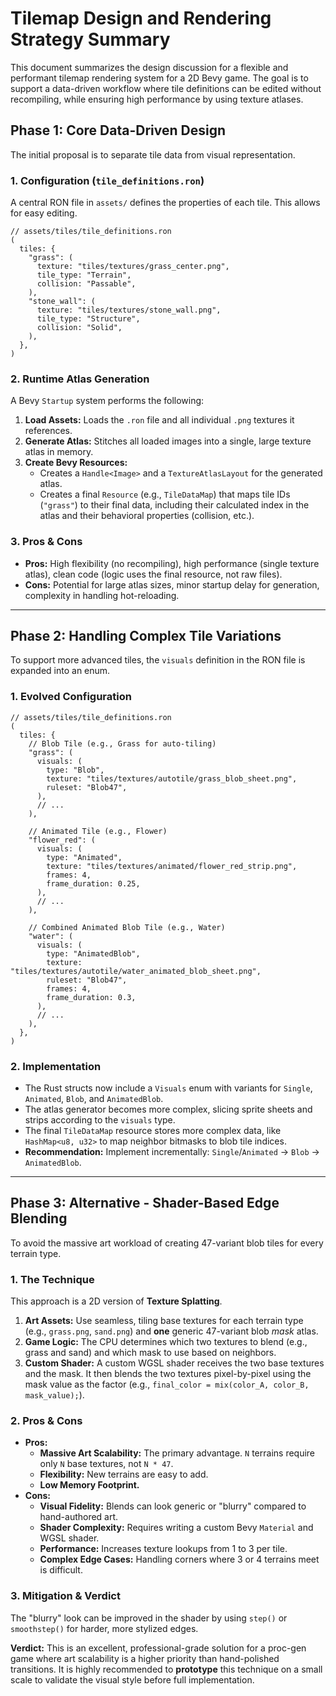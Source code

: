 # Tilemap Design and Rendering Strategy Summary

This document summarizes the design discussion for a flexible and performant tilemap rendering
system for a 2D Bevy game. The goal is to support a data-driven workflow where tile
definitions can be edited without recompiling, while ensuring high performance by using
texture atlases.

## Phase 1: Core Data-Driven Design

The initial proposal is to separate tile data from visual representation.

### 1. Configuration (`tile_definitions.ron`)

A central RON file in `assets/` defines the properties of each tile. This allows for easy
editing.

```rust,ignore
// assets/tiles/tile_definitions.ron
(
  tiles: {
    "grass": (
      texture: "tiles/textures/grass_center.png",
      tile_type: "Terrain",
      collision: "Passable",
    ),
    "stone_wall": (
      texture: "tiles/textures/stone_wall.png",
      tile_type: "Structure",
      collision: "Solid",
    ),
  },
)
```

### 2. Runtime Atlas Generation

A Bevy `Startup` system performs the following:
1.  **Load Assets:** Loads the `.ron` file and all individual `.png` textures it references.
2.  **Generate Atlas:** Stitches all loaded images into a single, large texture atlas in
    memory.
3.  **Create Bevy Resources:**
    *   Creates a `Handle<Image>` and a `TextureAtlasLayout` for the generated atlas.
    *   Creates a final `Resource` (e.g., `TileDataMap`) that maps tile IDs (`"grass"`) to
        their final data, including their calculated index in the atlas and their behavioral
        properties (collision, etc.).

### 3. Pros & Cons

*   **Pros:** High flexibility (no recompiling), high performance (single texture atlas),
    clean code (logic uses the final resource, not raw files).
*   **Cons:** Potential for large atlas sizes, minor startup delay for generation, complexity
    in handling hot-reloading.

---

## Phase 2: Handling Complex Tile Variations

To support more advanced tiles, the `visuals` definition in the RON file is expanded into an
enum.

### 1. Evolved Configuration

```rust,ignore
// assets/tiles/tile_definitions.ron
(
  tiles: {
    // Blob Tile (e.g., Grass for auto-tiling)
    "grass": (
      visuals: (
        type: "Blob",
        texture: "tiles/textures/autotile/grass_blob_sheet.png",
        ruleset: "Blob47", 
      ),
      // ...
    ),

    // Animated Tile (e.g., Flower)
    "flower_red": (
      visuals: (
        type: "Animated",
        texture: "tiles/textures/animated/flower_red_strip.png",
        frames: 4,
        frame_duration: 0.25,
      ),
      // ...
    ),

    // Combined Animated Blob Tile (e.g., Water)
    "water": (
      visuals: (
        type: "AnimatedBlob",
        texture: "tiles/textures/autotile/water_animated_blob_sheet.png",
        ruleset: "Blob47",
        frames: 4,
        frame_duration: 0.3,
      ),
      // ...
    ),
  },
)
```

### 2. Implementation

*   The Rust structs now include a `Visuals` enum with variants for `Single`, `Animated`,
    `Blob`, and `AnimatedBlob`.
*   The atlas generator becomes more complex, slicing sprite sheets and strips according to
    the `visuals` type.
*   The final `TileDataMap` resource stores more complex data, like `HashMap<u8, u32>` to map
    neighbor bitmasks to blob tile indices.
*   **Recommendation:** Implement incrementally: `Single`/`Animated` -> `Blob` ->
    `AnimatedBlob`.

---

## Phase 3: Alternative - Shader-Based Edge Blending

To avoid the massive art workload of creating 47-variant blob tiles for every terrain type.

### 1. The Technique

This approach is a 2D version of **Texture Splatting**.
1.  **Art Assets:** Use seamless, tiling base textures for each terrain type (e.g.,
    `grass.png`, `sand.png`) and **one** generic 47-variant blob *mask* atlas.
2.  **Game Logic:** The CPU determines which two textures to blend (e.g., grass and sand) and
    which mask to use based on neighbors.
3.  **Custom Shader:** A custom WGSL shader receives the two base textures and the mask. It
    then blends the two textures pixel-by-pixel using the mask value as the factor (e.g.,
    `final_color = mix(color_A, color_B, mask_value);`).

### 2. Pros & Cons

*   **Pros:**
    *   **Massive Art Scalability:** The primary advantage. `N` terrains require only `N` base
        textures, not `N * 47`.
    *   **Flexibility:** New terrains are easy to add.
    *   **Low Memory Footprint.**
*   **Cons:**
    *   **Visual Fidelity:** Blends can look generic or "blurry" compared to hand-authored
        art.
    *   **Shader Complexity:** Requires writing a custom Bevy `Material` and WGSL shader.
    *   **Performance:** Increases texture lookups from 1 to 3 per tile.
    *   **Complex Edge Cases:** Handling corners where 3 or 4 terrains meet is difficult.

### 3. Mitigation & Verdict

The "blurry" look can be improved in the shader by using `step()` or `smoothstep()` for
harder, more stylized edges.

**Verdict:** This is an excellent, professional-grade solution for a proc-gen game where art
scalability is a higher priority than hand-polished transitions. It is highly recommended to
**prototype** this technique on a small scale to validate the visual style before full
implementation.